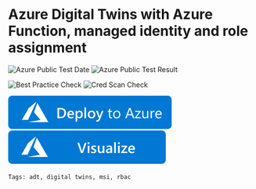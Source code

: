 # Azure Digital Twins with Azure Function, managed identity and role assignment

![Azure Public Test Date](https://azurequickstartsservice.blob.core.windows.net/badges/201-azure-digitaltwins-function-msi-roleassignment/PublicLastTestDate.svg)
![Azure Public Test Result](https://azurequickstartsservice.blob.core.windows.net/badges/201-azure-digitaltwins-function-msi-roleassignment/PublicDeployment.svg)

![Best Practice Check](https://azurequickstartsservice.blob.core.windows.net/badges/201-azure-digitaltwins-function-msi-roleassignment/BestPracticeResult.svg)
![Cred Scan Check](https://azurequickstartsservice.blob.core.windows.net/badges/201-azure-digitaltwins-function-msi-roleassignment/CredScanResult.svg)

[![Deploy To Azure](https://raw.githubusercontent.com/Azure/azure-quickstart-templates/master/1-CONTRIBUTION-GUIDE/images/deploytoazure.svg?sanitize=true)](https://portal.azure.com/#create/Microsoft.Template/uri/https%3A%2F%2Fraw.githubusercontent.com%2Fandyatwork%2Fazure-quickstart-templates%2Fdev%2Fanpetral%2Fadttutorials%2F201-azure-digitaltwins-function-msi-roleassignment%2Fazuredeploy.json)
[![Visualize](https://raw.githubusercontent.com/Azure/azure-quickstart-templates/master/1-CONTRIBUTION-GUIDE/images/visualizebutton.svg?sanitize=true)](http://armviz.io/#/?load=https%3A%2F%2Fraw.githubusercontent.com%2Fandyatwork%2Fazure-quickstart-templates%2Fdev%2Fanpetral%2Fadttutorials%2F201-azure-digitaltwins-function-msi-roleassignment%2Fazuredeploy.json)

`Tags: adt, digital twins, msi, rbac`